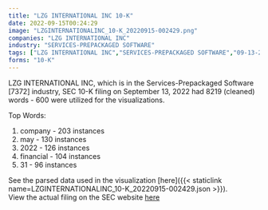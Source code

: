 ```yaml
---
title: "LZG INTERNATIONAL INC 10-K"
date: 2022-09-15T00:24:29
image: "LZGINTERNATIONALINC_10-K_20220915-002429.png"
companies: "LZG INTERNATIONAL INC"
industry: "SERVICES-PREPACKAGED SOFTWARE"
tags: ["LZG INTERNATIONAL INC","SERVICES-PREPACKAGED SOFTWARE","09-13-2022","10-K"]
forms: "10-K"
---
```

LZG INTERNATIONAL INC, which is in the Services-Prepackaged Software [7372] industry, SEC 10-K filing on September 13, 2022 had 8219 (cleaned) words - 600 were utilized for the visualizations.

Top Words:
1. company - 203 instances
2. may - 130 instances
3. 2022 - 126 instances
4. financial - 104 instances
5. 31 - 96 instances


See the parsed data used in the visualization [here]({{< staticlink name=LZGINTERNATIONALINC_10-K_20220915-002429.json >}}).  
View the actual filing on the SEC website [here](https://www.sec.gov/Archives/edgar/data/1126115/0001213900-22-055586.txt)